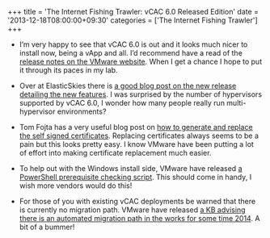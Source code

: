 +++
title = 'The Internet Fishing Trawler: vCAC 6.0 Released Edition'
date = '2013-12-18T08:00:00+09:30'
categories = ['The Internet Fishing Trawler']
+++

- I’m very happy to see that vCAC 6.0 is out and it looks much nicer to
  install now, being a vApp and all. I’d recommend have a read of the
  [release notes on the VMware website](https://www.vmware.com/support/vcac/doc/vcloud-automation-center-60-release-notes.html).
  When I get a chance I hope to put it through its paces in my lab.

- Over at ElasticSkies there is [a good blog post on the new release
  detailing the new features](http://elasticskies.com/vcac-6-0-ga/). I was
  surprised by the number of hypervisors supported by vCAC 6.0, I wonder
  how many people really run multi-hypervisor environments?

- Tom Fojta has a very useful blog post on [how to generate and replace
  the self signed certificates](http://fojta.wordpress.com/2013/12/12/vcac-6-how-to-generate-signed-certificates/).
  Replacing certificates always seems to be a pain but this looks pretty
  easy. I know VMware have been putting a lot of effort into making
  certificate replacement much easier.

- To help out with the Windows install side, VMware have released [a
  PowerShell prerequisite checking script](http://blogs.vmware.com/vsphere/2013/12/vmware-vcloud-automation-center-6-pre-req-automation-script.html).
  This should come in handy, I wish more vendors would do this!

- For those of you with existing vCAC deployments be warned that there is
  currently no migration path. VMware have released [a KB advising there
  is an automated migration path in the works for some time
  2014](http://kb.vmware.com/kb/2065819). A bit of a bummer!

